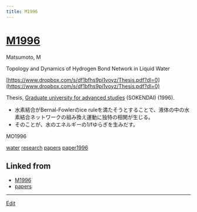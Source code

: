 ```yaml
---
title: M1996
---
```

# [M1996](/M1996)

Matsumoto, M

Topology and Dynamics of Hydrogen Bond Network in Liquid Water

[https://www.dropbox.com/s/df1bfhs9pi1voyz/Thesis.pdf?dl=0](https://www.dropbox.com/s/df1bfhs9pi1voyz/Thesis.pdf?dl=0)

Thesis, [Graduate university for advanced studies](https://www.soken.ac.jp/en/) (SOKENDAI) (1996).


* 水素結合がBernal-Fowlerのice ruleを満たそうとすることで、液体の中の水素結合ネットワークの組み換え運動に独特の相関が生じる。
* そのことが、水のエネルギーの1/fゆらぎを生みだす。

MO1996



[water](/water) [research](/research) [papers](/papers) [paper1996](/paper1996)



## Linked from

* [M1996](/M1996)
* [papers](/papers)


----
[Edit](https://github.com/vitroid/vitroid.github.io/edit/master/MD/M1996.md)
